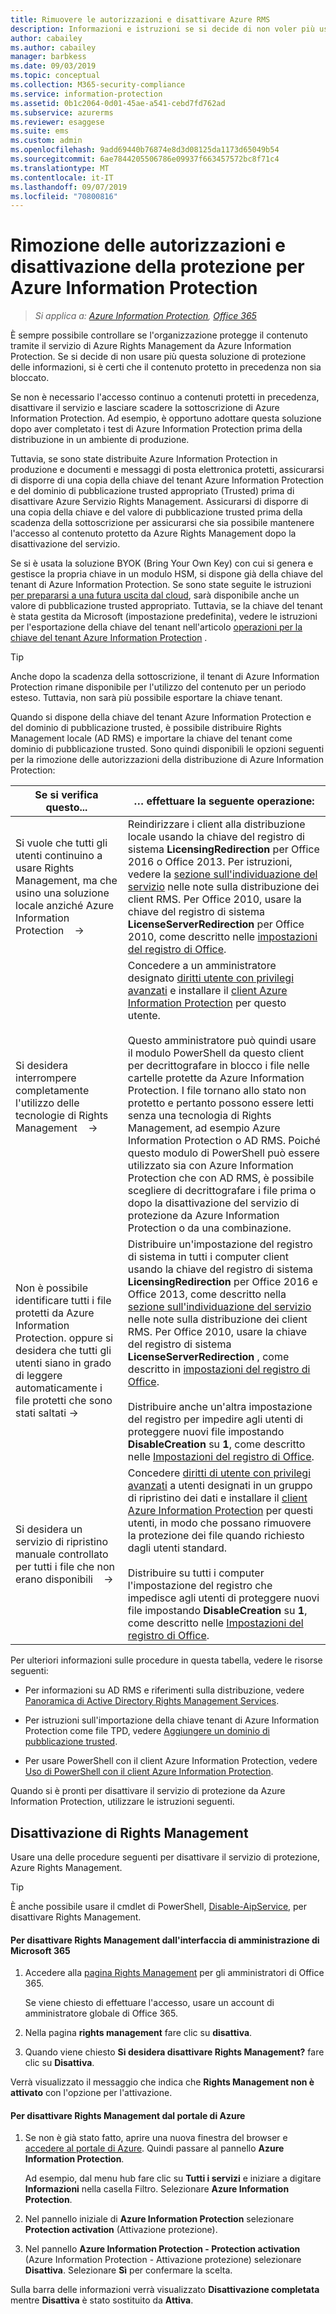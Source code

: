 ```yaml
---
title: Rimuovere le autorizzazioni e disattivare Azure RMS
description: Informazioni e istruzioni se si decide di non voler più usare il servizio di protezione basato sul cloud da Azure Information Protection.
author: cabailey
ms.author: cabailey
manager: barbkess
ms.date: 09/03/2019
ms.topic: conceptual
ms.collection: M365-security-compliance
ms.service: information-protection
ms.assetid: 0b1c2064-0d01-45ae-a541-cebd7fd762ad
ms.subservice: azurerms
ms.reviewer: esaggese
ms.suite: ems
ms.custom: admin
ms.openlocfilehash: 9add69440b76874e8d3d08125da1173d65049b54
ms.sourcegitcommit: 6ae7844205506786e09937f663457572bc8f71c4
ms.translationtype: MT
ms.contentlocale: it-IT
ms.lasthandoff: 09/07/2019
ms.locfileid: "70800816"
---
```

# <a name="decommissioning-and-deactivating-protection-for-azure-information-protection"></a>Rimozione delle autorizzazioni e disattivazione della protezione per Azure Information Protection

>*Si applica a: [Azure Information Protection](https://azure.microsoft.com/pricing/details/information-protection), [Office 365](https://download.microsoft.com/download/E/C/F/ECF42E71-4EC0-48FF-AA00-577AC14D5B5C/Azure_Information_Protection_licensing_datasheet_EN-US.pdf)*

È sempre possibile controllare se l'organizzazione protegge il contenuto tramite il servizio di Azure Rights Management da Azure Information Protection. Se si decide di non usare più questa soluzione di protezione delle informazioni, si è certi che il contenuto protetto in precedenza non sia bloccato.

Se non è necessario l'accesso continuo a contenuti protetti in precedenza, disattivare il servizio e lasciare scadere la sottoscrizione di Azure Information Protection. Ad esempio, è opportuno adottare questa soluzione dopo aver completato i test di Azure Information Protection prima della distribuzione in un ambiente di produzione.

Tuttavia, se sono state distribuite Azure Information Protection in produzione e documenti e messaggi di posta elettronica protetti, assicurarsi di disporre di una copia della chiave del tenant Azure Information Protection e del dominio di pubblicazione trusted appropriato (Trusted) prima di disattivare Azure Servizio Rights Management. Assicurarsi di disporre di una copia della chiave e del valore di pubblicazione trusted prima della scadenza della sottoscrizione per assicurarsi che sia possibile mantenere l'accesso al contenuto protetto da Azure Rights Management dopo la disattivazione del servizio. 

Se si è usata la soluzione BYOK (Bring Your Own Key) con cui si genera e gestisce la propria chiave in un modulo HSM, si dispone già della chiave del tenant di Azure Information Protection. Se sono state seguite le istruzioni [per prepararsi a una futura uscita dal cloud](https://techcommunity.microsoft.com/t5/Azure-Information-Protection/How-to-prepare-an-Azure-Information-Protection-Cloud-Exit-plan/ba-p/382631), sarà disponibile anche un valore di pubblicazione trusted appropriato. Tuttavia, se la chiave del tenant è stata gestita da Microsoft (impostazione predefinita), vedere le istruzioni per l'esportazione della chiave del tenant nell'articolo [operazioni per la chiave del tenant Azure Information Protection](operations-tenant-key.md) .

> [!TIP]
> Anche dopo la scadenza della sottoscrizione, il tenant di Azure Information Protection rimane disponibile per l'utilizzo del contenuto per un periodo esteso. Tuttavia, non sarà più possibile esportare la chiave tenant.

Quando si dispone della chiave del tenant Azure Information Protection e del dominio di pubblicazione trusted, è possibile distribuire Rights Management locale (AD RMS) e importare la chiave del tenant come dominio di pubblicazione trusted. Sono quindi disponibili le opzioni seguenti per la rimozione delle autorizzazioni della distribuzione di Azure Information Protection:

|Se si verifica questo...|… effettuare la seguente operazione:|
|----------------------------|--------------|
|Si vuole che tutti gli utenti continuino a usare Rights Management, ma che usino una soluzione locale anziché Azure Information Protection    →|Reindirizzare i client alla distribuzione locale usando la chiave del registro di sistema **LicensingRedirection** per Office 2016 o Office 2013. Per istruzioni, vedere la [sezione sull'individuazione del servizio](./rms-client/client-deployment-notes.md) nelle note sulla distribuzione dei client RMS. Per Office 2010, usare la chiave del registro di sistema **LicenseServerRedirection** per Office 2010, come descritto nelle [impostazioni del registro di Office](https://technet.microsoft.com/library/dd772637%28v=ws.10%29.aspx).|
|Si desidera interrompere completamente l'utilizzo delle tecnologie di Rights Management    →|Concedere a un amministratore designato [diritti utente con privilegi avanzati](configure-super-users.md) e installare il [client Azure Information Protection](./rms-client/client-admin-guide-install.md) per questo utente.<br /><br />Questo amministratore può quindi usare il modulo PowerShell da questo client per decrittografare in blocco i file nelle cartelle protette da Azure Information Protection. I file tornano allo stato non protetto e pertanto possono essere letti senza una tecnologia di Rights Management, ad esempio Azure Information Protection o AD RMS. Poiché questo modulo di PowerShell può essere utilizzato sia con Azure Information Protection che con AD RMS, è possibile scegliere di decrittografare i file prima o dopo la disattivazione del servizio di protezione da Azure Information Protection o da una combinazione.|
|Non è possibile identificare tutti i file protetti da Azure Information Protection. oppure si desidera che tutti gli utenti siano in grado di leggere automaticamente i file protetti che sono stati saltati    →|Distribuire un'impostazione del registro di sistema in tutti i computer client usando la chiave del registro di sistema **LicensingRedirection** per Office 2016 e Office 2013, come descritto nella [sezione sull'individuazione del servizio](./rms-client/client-deployment-notes.md) nelle note sulla distribuzione dei client RMS. Per Office 2010, usare la chiave del registro di sistema **LicenseServerRedirection** , come descritto in [impostazioni del registro di Office](https://technet.microsoft.com/library/dd772637%28v=ws.10%29.aspx).<br /><br />Distribuire anche un'altra impostazione del registro per impedire agli utenti di proteggere nuovi file impostando **DisableCreation** su **1**, come descritto nelle [Impostazioni del registro di Office](https://technet.microsoft.com/library/dd772637%28v=ws.10%29.aspx).|
|Si desidera un servizio di ripristino manuale controllato per tutti i file che non erano disponibili    →|Concedere [diritti di utente con privilegi avanzati](configure-super-users.md) a utenti designati in un gruppo di ripristino dei dati e installare il [client Azure Information Protection](./rms-client/client-admin-guide-install.md) per questi utenti, in modo che possano rimuovere la protezione dei file quando richiesto dagli utenti standard.<br /><br />Distribuire su tutti i computer l'impostazione del registro che impedisce agli utenti di proteggere nuovi file impostando **DisableCreation** su **1**, come descritto nelle [Impostazioni del registro di Office](https://technet.microsoft.com/library/dd772637%28v=ws.10%29.aspx).|

Per ulteriori informazioni sulle procedure in questa tabella, vedere le risorse seguenti:

- Per informazioni su AD RMS e riferimenti sulla distribuzione, vedere [Panoramica di Active Directory Rights Management Services](https://technet.microsoft.com/library/hh831364.aspx).

- Per istruzioni sull'importazione della chiave tenant di Azure Information Protection come file TPD, vedere [Aggiungere un dominio di pubblicazione trusted](https://technet.microsoft.com/library/cc771460.aspx).

- Per usare PowerShell con il client Azure Information Protection, vedere [Uso di PowerShell con il client Azure Information Protection](./rms-client/client-admin-guide-powershell.md).

Quando si è pronti per disattivare il servizio di protezione da Azure Information Protection, utilizzare le istruzioni seguenti.

## <a name="deactivating-rights-management"></a>Disattivazione di Rights Management
Usare una delle procedure seguenti per disattivare il servizio di protezione, Azure Rights Management.

> [!TIP]
> È anche possibile usare il cmdlet di PowerShell, [Disable-AipService](/powershell/module/aipservice/disable-aipservice), per disattivare Rights Management.

#### <a name="to-deactivate-rights-management-from-the-microsoft-365-admin-center"></a>Per disattivare Rights Management dall'interfaccia di amministrazione di Microsoft 365

1. Accedere alla [pagina Rights Management](https://account.activedirectory.windowsazure.com/RmsOnline/Manage.aspx) per gli amministratori di Office 365.
    
    Se viene chiesto di effettuare l'accesso, usare un account di amministratore globale di Office 365.

2. Nella pagina **rights management** fare clic su **disattiva**.

3.  Quando viene chiesto **Si desidera disattivare Rights Management?** fare clic su **Disattiva**.

Verrà visualizzato il messaggio che indica che **Rights Management non è attivato** con l'opzione per l'attivazione.

#### <a name="to-deactivate-rights-management-from-the-azure-portal"></a>Per disattivare Rights Management dal portale di Azure

1. Se non è già stato fatto, aprire una nuova finestra del browser e [accedere al portale di Azure](configure-policy.md#signing-in-to-the-azure-portal). Quindi passare al pannello **Azure Information Protection**.

    Ad esempio, dal menu hub fare clic su **Tutti i servizi** e iniziare a digitare **Informazioni** nella casella Filtro. Selezionare **Azure Information Protection**.

2. Nel pannello iniziale di **Azure Information Protection** selezionare **Protection activation** (Attivazione protezione). 

3.  Nel pannello **Azure Information Protection - Protection activation** (Azure Information Protection - Attivazione protezione) selezionare **Disattiva**. Selezionare **Sì** per confermare la scelta.

Sulla barra delle informazioni verrà visualizzato **Disattivazione completata** mentre **Disattiva** è stato sostituito da **Attiva**. 
